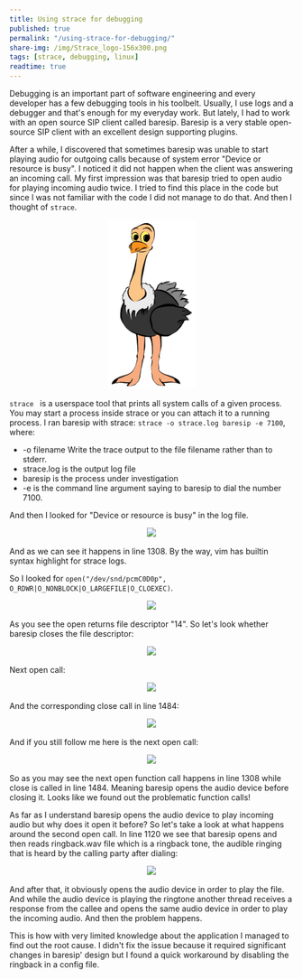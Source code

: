 ```yaml
---
title: Using strace for debugging
published: true
permalink: "/using-strace-for-debugging/"
share-img: /img/Strace_logo-156x300.png
tags: [strace, debugging, linux]
readtime: true
---
```


Debugging is an important part of software engineering and every
developer has a few debugging tools in his toolbelt.
Usually, I use logs and a debugger and that's enough for my everyday work.
But lately, I had to work with an open source SIP client called baresip.
Baresip is a very stable open-source SIP client with an excellent design supporting plugins.

After a while, I discovered that sometimes baresip was unable to start playing
audio for outgoing calls because of system error "Device or resource is busy".
I noticed it did not happen when the client was answering an incoming call.
My first impression was that baresip tried to open audio for playing incoming audio twice.
I tried to find this place in the code but since I was not familiar with the code I did not
manage to do that. And then I thought of ```strace```.

<p align="center">
  <img src="/img/Strace_logo-156x300.png" title="Strace logo">
</p>

```strace ``` is a userspace tool that prints all system calls of a given process.
You may start a process inside strace or you can attach it to a running process.
I ran baresip with strace: ```strace -o strace.log baresip -e 7100```, where:

* -o filename Write the trace output to the file filename rather than to stderr.
* strace.log is the output log file
* baresip is the process under investigation
* -e is the command line argument saying to baresip to dial the number 7100.

And then I looked for "Device or resource is busy" in the log file.

<p align="center">
  <img src="/img/strace_problematic_open_call.png">
</p>

And as we can see it happens in line 1308. By the way, vim has builtin syntax highlight for strace logs.

So I looked for ```open("/dev/snd/pcmC0D0p", O_RDWR|O_NONBLOCK|O_LARGEFILE|O_CLOEXEC)```.
<p align="center">
  <img src="/img/first_open_call_0.png">
</p>

As you see the open returns file descriptor "14". So let's look whether baresip closes the file descriptor:
<p align="center">
  <img src="/img/close_14.png">
</p>

Next open call:
<p align="center">
  <img src="/img/second_open_call.png">
</p>

And the corresponding close call in line 1484:
<p align="center">
  <img src="/img/second_close_call.png">
</p>

And if you still follow me here is the next open call:
<p align="center">
  <img src="/img/third_open_call.png">
</p>

So as you may see the next open function call happens in line 1308 while close is called in line 1484.
Meaning baresip opens the audio device before closing it.
Looks like we found out the problematic function calls!

As far as I understand baresip opens the audio device to play
incoming audio but why does it open it before? So let's take a look at what happens around the second open call. In line 1120 we see that baresip opens and then reads ringback.wav file which is
a ringback tone, the audible ringing that is heard by the calling party after dialing:
<p align="center">
  <img src="/img/open_ringback_file_epoll_wait.png">
</p>

And after that, it obviously opens the audio device in order to play the file.
And while the audio device is playing the ringtone another thread receives a response
from the callee and opens the same audio device in order to play the incoming audio.
And then the problem happens.

This is how with very limited knowledge about the application I managed to find out the root cause.
I didn't fix the issue because it required significant changes in baresip' design but I
found a quick workaround by disabling the ringback in a config file.
